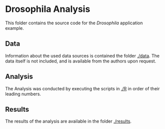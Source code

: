 Drosophila Analysis
===================

This folder contains the source code for the *Drosophila* application example. 

## Data
Information about the used data sources is contained the folder 
[./data](https://github.com/statgenlmu/paper-coestimation/tree/master/analysis_drosophila/data). 
The data itself is not included, and is available from the authors upon request.

## Analysis
The Analysis was conducted by executing the scripts in 
[./R](https://github.com/statgenlmu/paper-coestimation/tree/master/analysis_drosophila/R)
in order of their leading numbers.

## Results
The results of the analysis are available in the folder 
[./results](https://github.com/statgenlmu/paper-coestimation/tree/master/analysis_drosophila/results).

